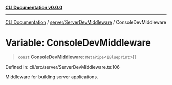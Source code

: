 [**CLI Documentation v0.0.0**](../../../README.md)

***

[CLI Documentation](../../../modules.md) / [server/ServerDevMiddleware](../README.md) / ConsoleDevMiddleware

# Variable: ConsoleDevMiddleware

> `const` **ConsoleDevMiddleware**: `MetaPipe`\<`IBlueprint`\>[]

Defined in: cli/src/server/ServerDevMiddleware.ts:106

Middleware for building server applications.

